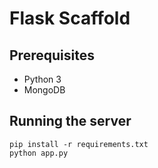 # Flask Scaffold

## Prerequisites

- Python 3
- MongoDB

## Running the server

```
pip install -r requirements.txt
python app.py
```